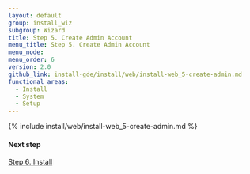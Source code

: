 ```yaml
---
layout: default
group: install_wiz
subgroup: Wizard
title: Step 5. Create Admin Account
menu_title: Step 5. Create Admin Account
menu_node:
menu_order: 6
version: 2.0
github_link: install-gde/install/web/install-web_5-create-admin.md
functional_areas:
  - Install
  - System
  - Setup
---
```


{% include install/web/install-web_5-create-admin.md %}

#### Next step
<a href="{{page.baseurl}}/install-gde/install/web/install-web_6-install.html">Step 6. Install</a>
